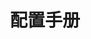 ---
type: docs
title: "配置手册"
linkTitle: "配置说明"
weight: 1
description: "Dubbo 抽象了一系列的结构化配置，对不同的用户而言，既可以以最小化配置快速启动服务，又可以在需要时通过复杂的配置精确的控制服务行为；
 除了 API + Properties 的基本使用方式之外，通过与 Spring 的集成 Dubbo 在配置形式上还支持 Annotation、XML、YAML 等。"
---